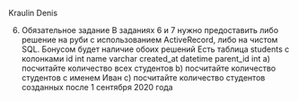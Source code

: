 Kraulin Denis

6) Обязательное задание 
В заданиях 6 и 7 нужно предоставить либо решение на руби с использованием ActiveRecord, либо на чистом SQL. Бонусом будет наличие обоих решений
Есть таблица students с колонками 
id int 
name varchar 
created_at datetime 
parent_id int 
a) посчитайте количество всех студентов 
b) посчитайте количество студентов с именем Иван 
c) посчитайте количество студентов созданных после 1 сентября 2020 года 